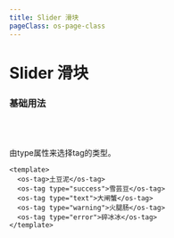 ```yaml
---
title: Slider 滑块
pageClass: os-page-class
---
```


# Slider 滑块

### 基础用法

<br />
<template>
  <os-slider />
</template>
<br />
<br />
由type属性来选择tag的类型。

```vue
<template>
  <os-tag>土豆泥</os-tag>
  <os-tag type="success">雪芸豆</os-tag>
  <os-tag type="text">大闸蟹</os-tag>
  <os-tag type="warning">火腿肠</os-tag>
  <os-tag type="error">碎冰冰</os-tag>
</template>
```
